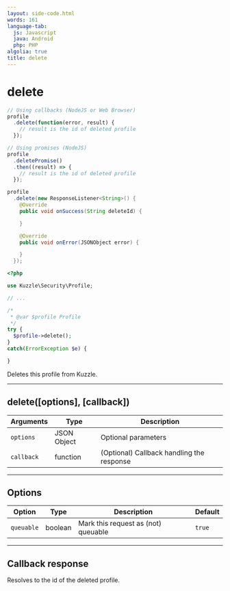 ```yaml
---
layout: side-code.html
words: 161
language-tab:
  js: Javascript
  java: Android
  php: PHP
algolia: true
title: delete
---
```


# delete

```js
// Using callbacks (NodeJS or Web Browser)
profile
  .delete(function(error, result) {
    // result is the id of deleted profile
  });

// Using promises (NodeJS)
profile
  .deletePromise()
  .then((result) => {
    // result is the id of deleted profile
  });
```

```java
profile
  .delete(new ResponseListener<String>() {
    @Override
    public void onSuccess(String deleteId) {

    }

    @Override
    public void onError(JSONObject error) {

    }
  });
```

```php
<?php

use Kuzzle\Security\Profile;

// ...

/*
 * @var $profile Profile
 */
try {
  $profile->delete();
}
catch(ErrorException $e) {

}
```

Deletes this profile from Kuzzle.

---

## delete([options], [callback])

| Arguments | Type | Description |
|---------------|---------|----------------------------------------|
| ``options`` | JSON Object | Optional parameters |
| ``callback`` | function | (Optional) Callback handling the response |

---

## Options

| Option | Type | Description | Default |
|---------------|---------|----------------------------------------|---------|
| ``queuable`` | boolean | Mark this request as (not) queuable | ``true`` |

---

## Callback response

Resolves to the id of the deleted profile.

